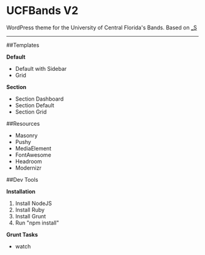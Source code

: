 # UCFBands V2
WordPress theme for the University of Central Florida's Bands.
Based on [_S](http://underscores.me/)

------

##Templates

**Default**
- Default with Sidebar
- Grid

**Section**
- Section Dashboard
- Section Default
- Section Grid

##Resources

- Masonry
- Pushy
- MediaElement
- FontAwesome
- Headroom
- Modernizr

##Dev Tools

**Installation**

1.  Install NodeJS
2.  Install Ruby
3.  Install Grunt
4.  Run "npm install"

**Grunt Tasks**
- watch
